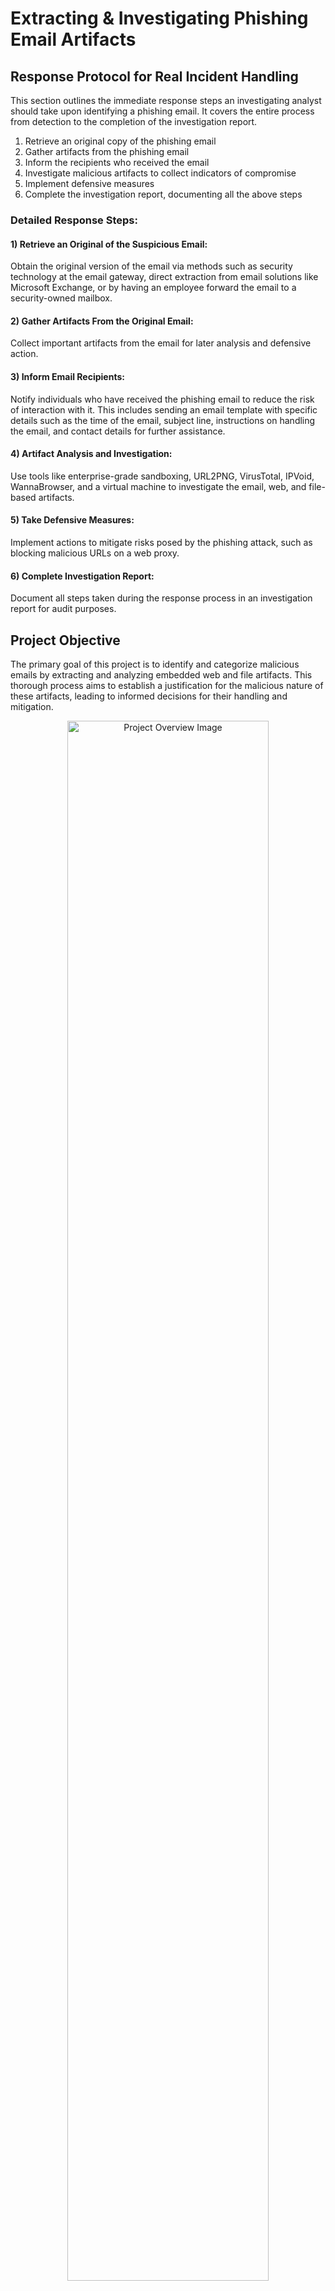 <h1>Extracting & Investigating Phishing Email Artifacts</h1>

<h2>Response Protocol for Real Incident Handling</h2>
<p>
    This section outlines the immediate response steps an investigating analyst should take upon identifying a phishing email. It covers the entire process from detection to the completion of the investigation report.
</p>

<ol>
    <li>Retrieve an original copy of the phishing email</li>
    <li>Gather artifacts from the phishing email</li>
    <li>Inform the recipients who received the email</li>
    <li>Investigate malicious artifacts to collect indicators of compromise</li>
    <li>Implement defensive measures</li>
    <li>Complete the investigation report, documenting all the above steps</li>
</ol>

<h3>Detailed Response Steps:</h3>

<h4>1) Retrieve an Original of the Suspicious Email:</h4>
<p>
    Obtain the original version of the email via methods such as security technology at the email gateway, direct extraction from email solutions like Microsoft Exchange, or by having an employee forward the email to a security-owned mailbox.
</p>

<h4>2) Gather Artifacts From the Original Email:</h4>
<p>
    Collect important artifacts from the email for later analysis and defensive action.
</p>

<h4>3) Inform Email Recipients:</h4>
<p>
    Notify individuals who have received the phishing email to reduce the risk of interaction with it. This includes sending an email template with specific details such as the time of the email, subject line, instructions on handling the email, and contact details for further assistance.
</p>

<h4>4) Artifact Analysis and Investigation:</h4>
<p>
    Use tools like enterprise-grade sandboxing, URL2PNG, VirusTotal, IPVoid, WannaBrowser, and a virtual machine to investigate the email, web, and file-based artifacts.
</p>

<h4>5) Take Defensive Measures:</h4>
<p>
    Implement actions to mitigate risks posed by the phishing attack, such as blocking malicious URLs on a web proxy.
</p>

<h4>6) Complete Investigation Report:</h4>
<p>
    Document all steps taken during the response process in an investigation report for audit purposes.
</p>

<h2>Project Objective</h2>
<p>
    The primary goal of this project is to identify and categorize malicious emails by extracting and analyzing embedded web and file artifacts. This thorough process aims to establish a justification for the malicious nature of these artifacts, leading to informed decisions for their handling and mitigation.
</p>

<p align="center">
    <img src="https://imgur.com/WcQc9JU.png" height="80%" width="80%" alt="Project Overview Image">
</p>

<h2>Utilities Used</h2>
<ul>
    <li><b>PowerShell</b></li>
    <li><b>VirusTotal</b></li>
    <li><b>URL2PNG</b></li>
    <li><b>Wannabrowser</b></li>
    <li><b>WHOIS LOOKUP</b></li>
</ul>

<h3>Project in Progress</h3>

</body>
</html>
